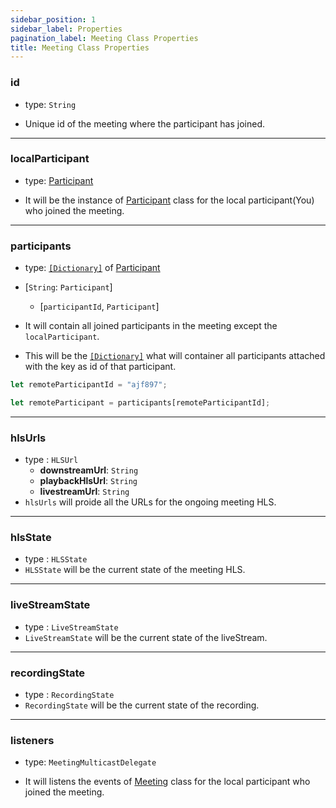 ```yaml
---
sidebar_position: 1
sidebar_label: Properties
pagination_label: Meeting Class Properties
title: Meeting Class Properties
---
```


<div class="sdk-api-ref-only-h4">

### id

- type: `String`

- Unique id of the meeting where the participant has joined.

---

### localParticipant

- type: [Participant](../participant-class/introduction)

- It will be the instance of [Participant](../participant-class/introduction) class for the local participant(You) who joined the meeting.

---

### participants

- type: [`[Dictionary]`](https://developer.apple.com/documentation/swift/dictionary) of [Participant](../participant-class/introduction)

- [`String`: `Participant`]

  - [`participantId`, `Participant`]

- It will contain all joined participants in the meeting except the `localParticipant`.

- This will be the [`[Dictionary]`](https://developer.apple.com/documentation/swift/dictionary) what will container all participants attached with the key as id of that participant.

```js
let remoteParticipantId = "ajf897";

let remoteParticipant = participants[remoteParticipantId];
```

---

### hlsUrls

- type : `HLSUrl`
  - **downstreamUrl**: `String`
  - **playbackHlsUrl**: `String`
  - **livestreamUrl**: `String`
- `hlsUrls` will proide all the URLs for the ongoing meeting HLS.

---

### hlsState

- type : `HLSState`
- `HLSState` will be the current state of the meeting HLS.

---

### liveStreamState

- type : `LiveStreamState`
- `LiveStreamState` will be the current state of the liveStream.

---

### recordingState

- type : `RecordingState`
- `RecordingState` will be the current state of the recording.

---

### listeners

- type: `MeetingMulticastDelegate`

- It will listens the events of [Meeting](./introduction) class for the local participant who joined the meeting.

</div>

